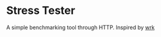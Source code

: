 # Stress Tester

A simple benchmarking tool through HTTP. Inspired by [wrk](https://github.com/wg/wrk)
